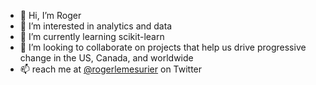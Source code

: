 - 👋   Hi, I’m Roger
- 👀   I’m interested in analytics and data
- 🌱   I’m currently learning scikit-learn
- 💞️   I’m looking to collaborate on projects that help us drive progressive change in the US, Canada, and worldwide
- 📫   reach me at [@rogerlemesurier](https://twitter.com/rogerlemesurier) on Twitter

<!---
hello!
--->
